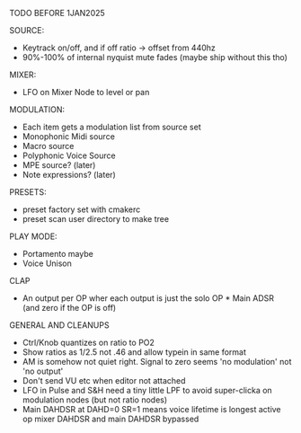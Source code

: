TODO BEFORE 1JAN2025

SOURCE:
- Keytrack on/off, and if off ratio -> offset from 440hz
- 90%-100% of internal nyquist mute fades (maybe ship without this tho)

MIXER:
- LFO on Mixer Node to level or pan

MODULATION:
- Each item gets a modulation list from source set
- Monophonic Midi source
- Macro source
- Polyphonic Voice Source
- MPE source? (later)
- Note expressions? (later)

PRESETS:
- preset factory set with cmakerc
- preset scan user directory to make tree

PLAY MODE:
- Portamento maybe
- Voice Unison

CLAP
- An output per OP wher each output is just the solo OP * Main ADSR (and zero if the OP is off)

GENERAL AND CLEANUPS
- Ctrl/Knob quantizes on ratio to PO2
- Show ratios as 1/2.5 not .46 and allow typein in same format
- AM is somehow not quiet right. Signal to zero seems 'no modulation' not 'no output'
- Don't send VU etc when editor not attached
- LFO in Pulse and S&H need a tiny little LPF to avoid super-clicka on modulation nodes (but not ratio nodes)
- Main DAHDSR at DAHD=0 SR=1 means voice lifetime is longest active op mixer DAHDSR and main DAHDSR bypassed


